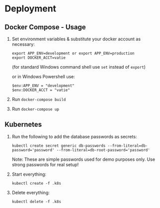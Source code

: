# Deployment

## Docker Compose - Usage

1. Set environment variables & substitute your docker account as necessary:

   ```
   export APP_ENV=development or export APP_ENV=production
   export DOCKER_ACCT=vatie
   ```

   (for standard Windows command shell use `set` instead of `export`)

   or in Windows Powershell use:
   ```
   $env:APP_ENV = "development"
   $env:DOCKER_ACCT = "vatie"
   ```

2. Run `docker-compose build`
3. Run `docker-compose up`

## Kubernetes

1. Run the following to add the database passwords as secrets:

   `kubectl create secret generic db-passwords --from-literal=db-password='password' --from-literal=db-root-password='password'`

   Note: These are simple passwords used for demo purposes only. Use strong passwords for real setup!

2. Start everything:

   `kubectl create -f .k8s`

3. Delete everything:

   `kubectl delete -f .k8s`
